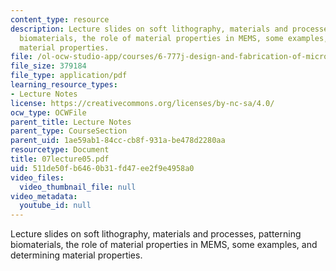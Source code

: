 ```yaml
---
content_type: resource
description: Lecture slides on soft lithography, materials and processes, patterning
  biomaterials, the role of material properties in MEMS, some examples, and determining
  material properties.
file: /ol-ocw-studio-app/courses/6-777j-design-and-fabrication-of-microelectromechanical-devices-spring-2007/511de50fb6460b31fd47ee2f9e4958a0_07lecture05.pdf
file_size: 379184
file_type: application/pdf
learning_resource_types:
- Lecture Notes
license: https://creativecommons.org/licenses/by-nc-sa/4.0/
ocw_type: OCWFile
parent_title: Lecture Notes
parent_type: CourseSection
parent_uid: 1ae59ab1-84cc-cb8f-931a-be478d2280aa
resourcetype: Document
title: 07lecture05.pdf
uid: 511de50f-b646-0b31-fd47-ee2f9e4958a0
video_files:
  video_thumbnail_file: null
video_metadata:
  youtube_id: null
---
```

Lecture slides on soft lithography, materials and processes, patterning biomaterials, the role of material properties in MEMS, some examples, and determining material properties.